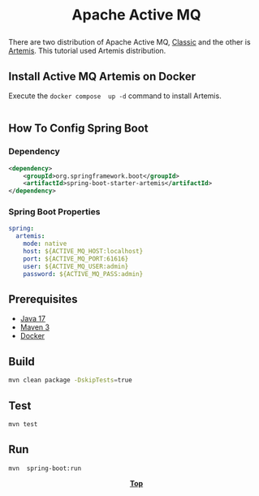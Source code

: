 # <p align="center">Apache Active MQ</p>

<p>

There are two distribution of Apache Active MQ, [Classic](https://activemq.apache.org/components/classic/) and the other 
is [Artemis](https://activemq.apache.org/components/artemis/). This tutorial used Artemis distribution.

</p>


## Install Active MQ Artemis on Docker

Execute the `docker compose  up -d` command to install Artemis.

```yaml

```

## How To Config Spring Boot

### Dependency

```xml
<dependency>
    <groupId>org.springframework.boot</groupId>
    <artifactId>spring-boot-starter-artemis</artifactId>
</dependency>
```

### Spring Boot Properties

```yaml
spring:
  artemis:
    mode: native
    host: ${ACTIVE_MQ_HOST:localhost}
    port: ${ACTIVE_MQ_PORT:61616}
    user: ${ACTIVE_MQ_USER:admin}
    password: ${ACTIVE_MQ_PASS:admin}
```
## Prerequisites

* [Java 17](https://www.oracle.com/de/java/technologies/downloads/)
* [Maven 3](https://maven.apache.org/index.html)
* [Docker](https://www.docker.com/)

## Build

```bash
mvn clean package -DskipTests=true 
```

## Test

```bash
mvn test
```

## Run

```bash
mvn  spring-boot:run
```

**<p align="center"> [Top](#apache-active-mq) </p>**